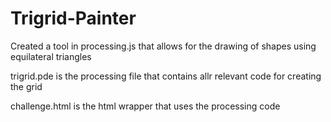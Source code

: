 # Trigrid-Painter
Created a tool in processing.js that allows for the drawing of shapes using equilateral triangles

trigrid.pde is the processing file that contains allr relevant code for creating the grid

challenge.html is the html wrapper that uses the processing code
